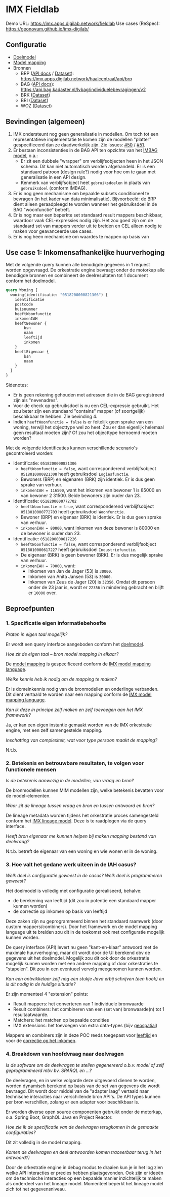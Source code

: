 # IMX Fieldlab

Demo URL: https://imx.apps.digilab.network/fieldlab
Use cases (ReSpec): https://geonovum.github.io/imx-digilab/

## Configuratie

- [Doelmodel](./config/fieldlab.yaml)
- [Model mapping](./config/fieldlab.mapping.yaml)
- Bronnen
  - BRP ([API docs](https://brp-api.github.io/Haal-Centraal-BRP-bevragen/v2/redoc) / [Dataset](https://github.com/BRP-API/Haal-Centraal-BRP-bevragen/blob/master/src/config/BrpService/test-data.json)): https://imx.apps.digilab.network/haalcentraal/api/brp
  - BAG ([API docs](https://lvbag.github.io/BAG-API/Technische%20specificatie/Redoc/)): https://api.bag.kadaster.nl/lvbag/individuelebevragingen/v2
  - BRK ([Dataset](./data/brk))
  - BRI ([Dataset](./data/bri))
  - WOZ ([Dataset](./data/woz))

## Bevindingen (algemeen)

1. IMX ondersteunt nog geen generalisatie in modellen. Om toch tot een representatieve implementatie te komen zijn de 
   modellen "platter" gespecificeerd dan ze daadwerkelijk zijn.
   Zie issues: [#50](https://github.com/imx-org/imx-orchestrate/issues/50) / [#51](https://github.com/imx-org/imx-orchestrate/issues/51).
2. Er bestaan inconsistenties in de BAG API ten opzichte van het
   [IMBAG model](https://imbag.github.io/catalogus/hoofdstukken/conceptueelmodel), o.a.:
   - Er zit een dubbele "wrapper" om verblijfsobjecten heen in het JSON schema. Dit kan niet automatisch worden 
    afgehandeld. Er is een standaard patroon (design rule?) nodig voor hoe om te gaan met generalisatie in een API design.   
   - Kenmerk van verblijfsobject heet `gebruiksdoelen` in plaats van `gebruiksdoel` (conform IMBAG).
3. Er is nog geen mechanisme om bepaalde subsets conditioneel te bevragen (in het kader van data minimalisatie).
   Bijvoorbeeld: de BRP dient alleen geraadpleegd te worden wanneer het gebruiksdoel in de BAG "woonfunctie" betreft.
4. Er is nog maar een beperkte set standaard result mappers beschikbaar, waardoor vaak CEL-expressies nodig zijn. Het
   zou goed zijn om de standaard set van mappers verder uit te breiden en CEL alleen nodig te maken voor geavanceerde
   use cases.
5. Er is nog heen mechanisme om waardes te mappen op basis van  

## Use case 1: Inkomensafhankelijke huurverhoging

Met de volgende query kunnen alle benodigde gegevens in 1 request worden opgevraagd. De orkestratie engine bevraagt
onder de motorkap alle benodigde bronnen en combineert de deelresultaten tot 1 document conform het doelmodel.

```graphql
query Woning {
  woning(identificatie: "0518200000821306") {
    identificatie
    postcode
    huisnummer
    heeftWoonfunctie
    inkomenIAH
    heeftBewoner {
        bsn
        naam
        leeftijd
        inkomen
    }
    heeftEigenaar {
        bsn
        naam
    }
  }
}
```

Sidenotes:
- Er is geen rekening gehouden met adressen die in de BAG geregistreerd zijn als "nevenadres".
- Voor de check op gebruiksdoel is nu een CEL-expressie gebruikt. Het zou beter zijn een standaard "contains" mapper
  (of soortgelijk) beschikbaar te hebben. Zie bevinding 4.
- Indien `heeftWoonfunctie = false` is er feitelijk geen sprake van een woning, terwijl het objecttype wel zo heet.
  Zou er dan eigenlijk helemaal geen resultaat moeten zijn? Of zou het objecttype hernoemd moeten worden?

Met de volgende identificaties kunnen verschillende scenario's gecontroleerd worden:

- Identificatie: `0518200000821306`
  - `heeftWoonfunctie = false`, want corresponderend verblijfsobject `0518010000821308` heeft gebruiksdoel `Logiesfunctie`.
  - Bewoners (BRP) en eigenaren (BRK) zijn identiek. Er is dus geen sprake van verhuur.
  - `inkomenIAH = 116500`, want het inkomen van bewoner 1 is 85000 en van bewoner 2 31500. Beide bewoners zijn ouder dan 23.
- Identificatie: `0518200000772702`
  - `heeftWoonfunctie = true`, want corresponderend verblijfsobject `0518010000772703` heeft gebruiksdoel `Woonfunctie`.
  - Bewoner (BRP) en eigenaar (BRK) is identiek. Er is dus geen sprake van verhuur. 
  - `inkomenIAH = 80000`, want inkomen van deze bewoner is 80000 en de bewoner is ouder dan 23.
- Identificatie: `0518200000617226`
  - `heeftWoonfunctie = false`, want corresponderend verblijfsobject `0518010000617227` heeft gebruiksdoel `Industriefunctie`.
  - De eigenaar (BRK) is geen bewoner (BRK). Er is dus mogelijk sprake van verhuur. 
  - `inkomenIAH = 70000`, want:
    - Inkomen van Jan de Jager (53) is `30000`.
    - Inkomen van Anita Jansen (53) is `30000`.
    - Inkomen van Zeus de Jager (20) is `32356`. Omdat dit persoon onder de 23 jaar is, wordt er `22356` in mindering gebracht en blijft er `10000` over.

## Beproefpunten

### 1. Specificatie eigen informatiebehoefte

_Praten in eigen taal mogelijk?_

Er wordt een query interface aangeboden conform het [doelmodel](./config/fieldlab.yaml).

_Hoe zit de eigen taal – bron model mapping in elkaar?_

De [model mapping](./config/fieldlab.mapping.yaml) is gespecificeerd conform de [IMX model mapping language](https://geonovum.github.io/IMX-ModelMapping/). 

_Welke kennis heb ik nodig om de mapping te maken?_

Er is domeinkennis nodig van de bronmodellen en onderlinge verbanden. Dit dient vertaald te worden naar een mapping conform de [IMX model mapping language](https://geonovum.github.io/IMX-ModelMapping/).

_Kan ik deze in principe zelf maken en zelf toevoegen aan het IMX framework?_

Ja, er kan een eigen instantie gemaakt worden van de IMX orkestratie engine, met een zelf samengestelde mapping.

_Inschatting van complexiteit, wat voor type persoon maakt de mapping?_

N.t.b.

### 2. Betekenis en betrouwbare resultaten, te volgen voor functionele mensen 

_Is de betekenis aanwezig in de modellen, van vraag en bron?_

De bronmodellen kunnen MIM modellen zijn, welke betekenis bevatten voor de model-elementen.

_Waar zit de lineage tussen vraag en bron en tussen antwoord en bron?_

De lineage metadata worden tijdens het orkestratie proces samengesteld conform het [IMX lineage model](https://geonovum.github.io/IMX-LineageModel/). Deze is te raadplegen via de query interface.

_Heeft bron eigenaar me kunnen helpen bij maken mapping bestand van deelvraag?_

N.t.b. betreft de eigenaar van een woning en wie wonen er in de woning.

### 3. Hoe valt het gedane werk uiteen in de IAH casus? 

_Welk deel is configuratie geweest in de casus? Welk deel is programmeren geweest?_

Het doelmodel is volledig met configuratie gerealiseerd, behalve:
- de berekening van leeftijd (dit zou in potentie een standaard mapper kunnen worden)
- de correctie op inkomen op basis van leeftijd

Deze zaken zijn nu geprogrammeerd binnen het standaard raamwerk (door custom mappers/combiners). Door het framework en 
de model mapping language uit te breiden zou dit in de toekomst ook met configuratie mogelijk kunnen worden.

De query interface (API) levert nu geen "kant-en-klaar" antwoord met de maximale huurverhoging, maar dit wordt door de UI
berekend obv de gegevens uit het doelmodel. Mogelijk zou dit ook door de orkestratie mogelijk kunnen worden met een
andere mapping of door orkestraties te "stapelen". Dit zou in een eventueel vervolg meegenomen kunnen worden.

_Kan een ontwikkelaar zelf nog een stukje Java erbij schrijven (een hook) en is dit nodig in de huidige situatie?_ 

Er zijn momenteel 4 "extension" points:

- Result mappers: het converteren van 1 individuele bronwaarde
- Result combiners: het combineren van een (set van) bronwaarde(n) tot 1 resultaatwaarde.
- Matchers: het matchen op bepaalde condities
- IMX extensions: het toevoegen van extra data-types (bijv [geospatial](https://github.com/imx-org/imx-orchestrate/blob/main/ext-spatial/src/main/java/nl/geostandaarden/imx/orchestrate/ext/spatial/SpatialExtension.java))

Mappers en combiners zijn in deze POC reeds toegepast voor [leeftijd](./src/main/java/nl/geostandaarden/imx/fieldlab/mapper/AgeMapperType.java)
 en voor de [correctie op het inkomen](./src/main/java/nl/geostandaarden/imx/fieldlab/combiner/inkomenIAHCombinerType.java).

### 4. Breakdown van hoofdvraag naar deelvragen 

_Is de software om de deelvragen te stellen gegenereerd o.b.v. model of zelf geprogrammeerd mbv bv. SPARQL en ...?_

De deelvragen, en in welke volgorde deze uitgevoerd dienen te worden, worden dynamisch berekend op basis van de set van
gegevens die wordt bevraagd. Dit wordt door middel van de "adapter laag" vertaald naar technische interacties naar
verschillende bron API's. De API types kunnen per bron verschillen, zolang er een adapter voor beschikbaar is.

Er worden diverse open source componenten gebruikt onder de motorkap, o.a. Spring Boot, GraphQL Java en Project Reactor.

_Hoe zie ik de specificatie van de deelvragen terugkomen in de gemaakte configuraties?_

Dit zit volledig in de model mapping.

_Komen de deelvragen en deel antwoorden komen traceerbaar terug in het antwoord?)_

Door de orkestratie engine in debug modus te draaien kun je in het log zien welke API interacties er precies hebben
plaatsgevonden. Ook zijn er ideeën om de technische interacties op een bepaalde manier inzichtelijk te maken als
onderdeel van het lineage model. Momenteel beperkt het lineage model zich tot het gegevensniveau.

